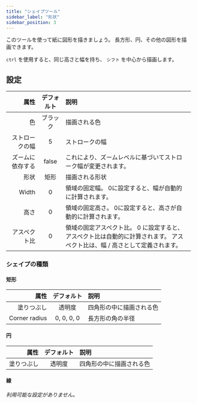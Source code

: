 ```yaml
---
title: "シェイプツール"
sidebar_label: "形状"
sidebar_position: 3
---
```



このツールを使って紙に図形を描きましょう。 長方形、円、その他の図形を描画できます。

`ctrl` を使用すると、同じ高さと幅を持ち、 `シフト` を中心から描画します。

## 設定

|       属性 | デフォルト | 説明                                                                |
| --------:|:-----:|:----------------------------------------------------------------- |
|        色 | ブラック  | 描画される色                                                            |
|  ストロークの幅 |   5   | ストロークの幅                                                           |
| ズームに依存する | false | これにより、ズームレベルに基づいてストローク幅が変更されます。                                   |
|       形状 |  矩形   | 描画される形状                                                           |
|    Width |   0   | 領域の固定幅。 0に設定すると、幅が自動的に計算されます。                                     |
|       高さ |   0   | 領域の固定高さ。 0に設定すると、高さが自動的に計算されます。                                   |
|   アスペクト比 |   0   | 領域の固定アスペクト比。 0 に設定すると、アスペクト比は自動的に計算されます。 アスペクト比は、幅 / 高さとして定義されます。 |

### シェイプの種類

#### 矩形

|            属性 |   デフォルト    | 説明           |
| -------------:|:----------:|:------------ |
|         塗りつぶし |    透明度     | 四角形の中に描画される色 |
| Corner radius | 0, 0, 0, 0 | 長方形の角の半径     |

#### 円

|    属性 | デフォルト | 説明           |
| -----:|:-----:|:------------ |
| 塗りつぶし |  透明度  | 四角形の中に描画される色 |

#### 線

*利用可能な設定がありません。*
